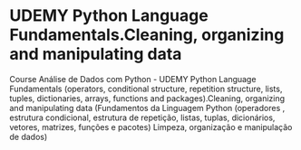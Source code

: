 #  UDEMY Python Language Fundamentals.Cleaning, organizing and manipulating data
Course Análise de Dados com Python - UDEMY
Python Language Fundamentals (operators, conditional structure, repetition structure, lists, tuples, dictionaries, arrays, functions and packages).Cleaning, organizing and manipulating data
(Fundamentos da Linguagem Python (operadores , estrutura condicional, estrutura de repetição, listas, tuplas, dicionários, vetores, matrizes, funções e pacotes)
Limpeza, organização e manipulação de dados)
